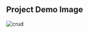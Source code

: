 ## Project Demo Image
![crud](https://user-images.githubusercontent.com/61211600/126962976-3217d198-42ca-4ea5-a870-844e468a8db9.png)
